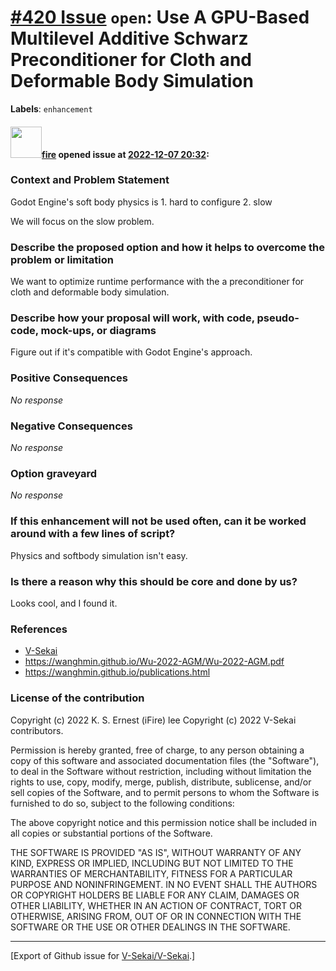# [\#420 Issue](https://github.com/V-Sekai/V-Sekai/issues/420) `open`: Use A GPU-Based Multilevel Additive Schwarz Preconditioner for Cloth and Deformable Body Simulation
**Labels**: `enhancement`


#### <img src="https://avatars.githubusercontent.com/u/32321?u=c2e06a3d2b49a467aa907e54aa259516440267cc&v=4" width="50">[fire](https://github.com/fire) opened issue at [2022-12-07 20:32](https://github.com/V-Sekai/V-Sekai/issues/420):

### Context and Problem Statement

Godot Engine's soft body physics is 1. hard to configure 2. slow

We will focus on the slow problem.



### Describe the proposed option and how it helps to overcome the problem or limitation

We want to optimize runtime performance with the a preconditioner for cloth and deformable body simulation.

### Describe how your proposal will work, with code, pseudo-code, mock-ups, or diagrams

Figure out if it's compatible with Godot Engine's approach.

### Positive Consequences

_No response_

### Negative Consequences

_No response_

### Option graveyard

_No response_

### If this enhancement will not be used often, can it be worked around with a few lines of script?

Physics and softbody simulation isn't easy.

### Is there a reason why this should be core and done by us?

Looks cool, and I found it.

### References

- [V-Sekai](https://v-sekai.org/)
- https://wanghmin.github.io/Wu-2022-AGM/Wu-2022-AGM.pdf
- https://wanghmin.github.io/publications.html


### License of the contribution

Copyright (c) 2022 K. S. Ernest (iFire) lee
Copyright (c) 2022 V-Sekai contributors.

Permission is hereby granted, free of charge, to any person obtaining a copy of this software and associated documentation files (the "Software"), to deal in the Software without restriction, including without limitation the rights to use, copy, modify, merge, publish, distribute, sublicense, and/or sell copies of the Software, and to permit persons to whom the Software is furnished to do so, subject to the following conditions:

The above copyright notice and this permission notice shall be included in all copies or substantial portions of the Software.

THE SOFTWARE IS PROVIDED "AS IS", WITHOUT WARRANTY OF ANY KIND, EXPRESS OR IMPLIED, INCLUDING BUT NOT LIMITED TO THE WARRANTIES OF MERCHANTABILITY, FITNESS FOR A PARTICULAR PURPOSE AND NONINFRINGEMENT. IN NO EVENT SHALL THE AUTHORS OR COPYRIGHT HOLDERS BE LIABLE FOR ANY CLAIM, DAMAGES OR OTHER LIABILITY, WHETHER IN AN ACTION OF CONTRACT, TORT OR OTHERWISE, ARISING FROM, OUT OF OR IN CONNECTION WITH THE SOFTWARE OR THE USE OR OTHER DEALINGS IN THE SOFTWARE.





-------------------------------------------------------------------------------



[Export of Github issue for [V-Sekai/V-Sekai](https://github.com/V-Sekai/V-Sekai).]
